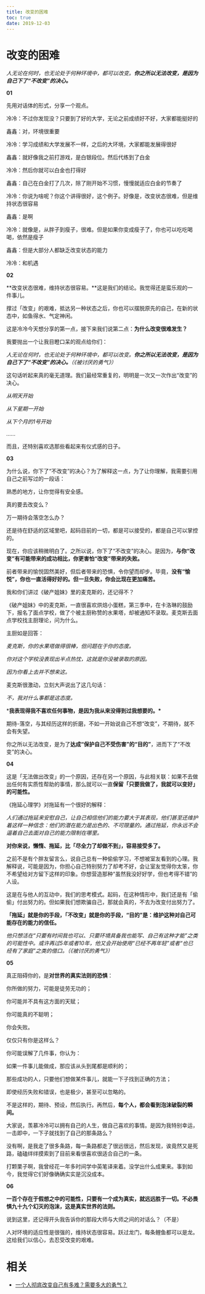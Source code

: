 ```yaml
---
title: 改变的困难
toc: true
date: 2019-12-03
---
```

# 改变的困难


*人无论在何时，也无论处于何种环境中，都可以改变。**你之所以无法改变，是因为自己下了“不改变”的决心。***



**01**

先用对话体的形式，分享一个观点。

冷冷：不过你发现没？只要到了好的大学，无论之前成绩好不好，大家都能挺好的

鑫鑫：对，环境很重要



冷冷：学习成绩和大学发展不一样，之后的大环境，大家都能发展得很好

鑫鑫：就好像我之前打游戏，是白银段位。然后代练到了白金



冷冷：然后你就可以白金也打得好

鑫鑫：自己在白金打了几次，除了刚开始不习惯，慢慢就适应白金的节奏了



冷冷：你说为啥呢？你这个讲得很好，这个例子。好像是，改变状态很难，但是维持状态很容易

鑫鑫：是啊



冷冷：就像是，从胖子到瘦子，很难。但是如果你变成瘦子了，你也可以吃吃喝喝，依然是瘦子

鑫鑫：但是大部分人都缺乏改变状态的能力

冷冷：和机遇



**02**

**改变状态很难，维持状态很容易。**这是我们的结论。我觉得还是蛮乐观的一件事儿。

撑过「改变」的艰难，抵达另一种状态之后，你也可以摆脱原先的自己，在新的状态中，如鱼得水、气定神闲。

这是冷冷今天想分享的第一点，接下来我们说第二点：**为什么改变很难发生？**



我要抛出一个让我目瞪口呆的观点给你们：

*人无论在何时，也无论处于何种环境中，都可以改变。**你之所以无法改变，是因为自己下了“不改变”的决心。**（《被讨厌的勇气》）*



这句话听起来真的毫无道理。我们最经常重复的，明明是一次又一次作出“改变”的决心。

*从明天开始*

*从下星期一开始*

*从下个月的1号开始*

*……*

而且，还特别喜欢选那些看起来有仪式感的日子。



**03**

为什么说，你下了“不改变”的决心？为了解释这一点，为了让你理解，我需要引用自己之前写过的一段话：

熟悉的地方，让你觉得有安全感。

真的要去改变么？

万一期待会落空怎么办？

还是待在舒适的区域里吧，起码目前的一切，都是可以接受的，都是自己可以掌控的。



现在，你应该稍微明白了。之所以说，你下了“不改变”的决心。是因为，**与你“改变”有可能带来的成功相比，你更害怕“改变”带来的失败。**

前者带来的愉悦固然美好，但后者带来的恐惧，令你望而却步。毕竟，**没有“愉悦”，你也一直活得好好的。但一旦失败，你会比现在更加痛苦。**



我和你们讲过《破产姐妹》里的麦克斯的，还记得不？

《破产姐妹》中的麦克斯，一直很喜欢烘焙小蛋糕，第三季中，在卡洛琳的鼓励下，报名了面点学校，做了个被主厨称赞的水果塔，却被通知不录取。麦克斯去面点学校找主厨理论，问为什么。

主厨如是回答：

*麦克斯，你的水果塔做得很棒，但问题在于你的态度。*

*你对这个学校没表现出半点热忱，这就是你没被录取的原因。*

*因为你看上去并不想来这。*



麦克斯很激动，立刻大声说出了这几句话：

*不，我对什么事都是这态度。*

***我表现得我不喜欢任何事物，是因为我从来没得到过我想要的。\***



期待-落空，与其经历这样的折磨，不如一开始说自己不想“改变”，不期待，就不会有失望。

你之所以无法改变，是为了**达成“保护自己不受伤害”的“目的”**，进而下了“不改变”的决心。



**04**

这是「无法做出改变」的一个原因，还存在另一个原因，与此相关联：如果不去做出任何有实质性帮助的事情，那么就可以一直**保留「只要我做了，我就可以变好」的可能性。**



《拖延心理学》对拖延有一个很好的解释：

*人们通过拖延来安慰自己，让自己相信他们的能力要大于其表现，他们甚至还维护着这样一种信念：他们的潜在能力是出色的、不可限量的。通过拖延，你永远不会逼着自己去面对自己的能力限制在哪里。*



**对你来说，懒惰、拖延，比「尽全力了却做不到」，容易接受多了。**

之前不是有个胖友留言么，说自己总有一种偷偷学习，不想被室友看到的心理。我解释说，可能是因为，你担心自己特别努力了却考不好，会让室友觉得你太笨，你不希望给对方留下这样的印象。你想营造那种“虽然我没好好学，但也考得不错”的人设。



这是在与他人的互动中，我们的思考模式。起码，在这种情形中，我们还是有「偷偷」付出努力的。但如果我们想欺骗自己，那就会真的，不去为改变付出努力了。

**「拖延」就是你的手段，「不改变」就是你的手段，“目的”是：维护这种对自己可能存在的能力的信任。**



*他只想活在“只要有时间我也可以、只要环境具备我也能写、自己有这种才能”之类的可能性中。或许再过5年或者10年，他又会开始使用“已经不再年轻”或者“也已经有了家庭”之类的借口。（《被讨厌的勇气》）*



**05**

真正阻碍你的，是**对世界的真实法则的恐惧**：

你所做的努力，可能是徒劳无功的；

你可能并不具有这方面的天赋；

你可能真的不聪明；

你会失败。



仅仅只有你是这样么？



你可能误解了几件事，你认为：

如果一件事儿能做成，那应该从头到尾都是顺利的；

那些成功的人，只要他们想做某件事儿，就能一下子找到正确的方法；

即使经历失败和错误，也是极少，甚至可以忽略的。



不是这样的，期待、预设，然后执行。再然后，**每个人，都会看到泡沫破裂的瞬间。**



大家说，羡慕冷冷可以拥有自己的人生，做自己喜欢的事情。是因为我特别幸运，一击即中，一下子就找到了自己的那条路么？

没有啊，是我走了很多条路，每一条路都走了很远很远，然后发现，诶竟然又是死路，磕磕绊绊摸索到了目前来看很喜欢很适合自己的一条。

打颗栗子啊，我曾经花一年多时间学中英笔译来着。没学出什么成果来。事到如今，我觉得它们好像确确实实是沉没成本。



**06**

**一百个存在于假想之中的可能性，只要有一个成为真实，就远远胜于一切。不必畏惧九十九个幻灭的泡沫，这是真实世界的法则。**

说到这里，还记得开头我告诉你的那段大师与大师之间的对话么？（不是）

人对环境的适应性是很强的，维持状态很容易。跃过龙门，每条鲤鱼都可以是龙。这给我们以信心，去忍受改变的艰难。



# 相关

- [一个人彻底改变自己有多难？需要多大的勇气？](https://www.zhihu.com/question/47034512/answer/107157117)
